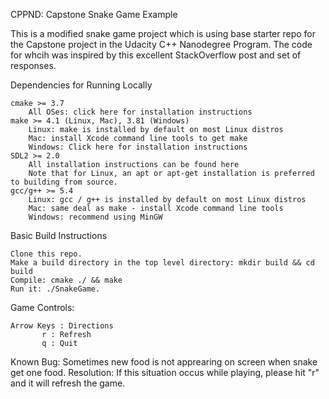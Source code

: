 CPPND: Capstone Snake Game Example

This is a modified snake game project which is using base starter repo for the Capstone project in the Udacity C++ Nanodegree Program. The code for whcih was inspired by this excellent StackOverflow post and set of responses.

Dependencies for Running Locally

    cmake >= 3.7
        All OSes: click here for installation instructions
    make >= 4.1 (Linux, Mac), 3.81 (Windows)
        Linux: make is installed by default on most Linux distros
        Mac: install Xcode command line tools to get make
        Windows: Click here for installation instructions
    SDL2 >= 2.0
        All installation instructions can be found here
        Note that for Linux, an apt or apt-get installation is preferred to building from source.
    gcc/g++ >= 5.4
        Linux: gcc / g++ is installed by default on most Linux distros
        Mac: same deal as make - install Xcode command line tools
        Windows: recommend using MinGW

Basic Build Instructions

    Clone this repo.
    Make a build directory in the top level directory: mkdir build && cd build
    Compile: cmake ./ && make
    Run it: ./SnakeGame.
    
Game Controls: 

    Arrow Keys : Directions 
           r : Refresh 
           q : Quit
           
           
Known Bug: Sometimes new food is not apprearing on screen when snake get one food. 
Resolution: If this situation occus while playing, please hit "r" and it will refresh the game.
